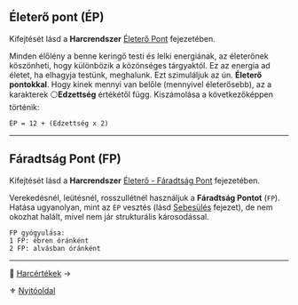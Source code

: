 ## Életerő pont (ÉP)

Kifejtését lásd a **Harcrendszer** [Életerő Pont](061_01_eletero_pont.md) fejezetében.

Minden élőlény a benne keringő testi és lelki energiának, az életerőnek köszönheti, hogy különbözik a közönséges tárgyaktól. Ez az energia ad életet, ha elhagyja testünk, meghalunk. Ezt szimuláljuk az ún. **Életerő pontokkal**. Hogy kinek mennyi van belőle (mennyivel életerősebb), az a karakterek ⚪**Edzettség** értékétől függ. Kiszámolása a következőképpen történik:

```
ÉP = 12 + (Edzettség x 2)
```

---
## Fáradtság Pont (FP)

Kifejtését lásd a **Harcrendszer** [Életerő - Fáradtság Pont](061_02_faradsag_pont.md) fejezetében.

Verekedésnél, leütésnél, rosszullétnél használjuk a **Fáradtság Pontot** (`FP`).\
Hatása ugyanolyan, mint az `ÉP` vesztés (lásd [Sebesülés](061_03_sebesules.md) fejezet), de nem okozhat halált, mivel nem jár strukturális károsodással.

```
FP gyógyulása:
1 FP: ébren óránként
2 FP: alvásban óránként
```

---

🔗 [Harcértékek](010_10_02_harcertekek_99.md) →

⚜️ [Nyitóoldal](start.md#1-karakteralkot%C3%A1s)

